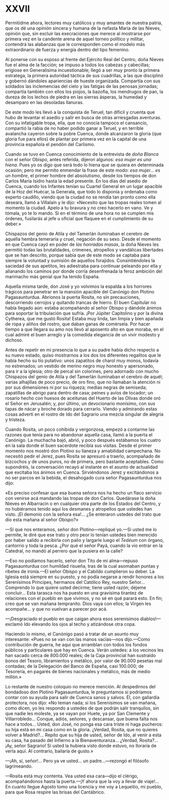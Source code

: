 # XXVII

Permitidme ahora, lectores muy católicos y muy amantes de nuestra patria, que
os dé una opinión sincera y humana de la nefasta María de las Nieves, opinión
que, sin excluir las execraciones que merece al mostrarse por primera vez en la
candente arena de aquel torneo político y militar, contendrá las alabanzas que
le corresponden como el modelo más extraordinario de fuerza y energía dentro
del tipo femenino.

Al ponerse con su esposo al frente del Ejército Real del Centro, doña Nieves
fue el alma de la facción; se impuso a todos los cabezas y cabecillas; erigiose
en Generalísima incuestionable; llegó a ser muy pronto la primera estratega, la
primera autoridad táctica de sus cuadrillas, a las que disciplinó y gobernó
dándoles apariencias de hueste organizada. Compartía con sus soldados las
inclemencias del cielo y las fatigas de las penosas jornadas; compartía también
con ellos los piojos, la bazofia, los mendrugos de pan, la dureza de los lechos
de piedra en las sierras ásperas, la humedad y desamparo en las desoladas
llanuras.

De este modo les llevó a la conquista de Teruel, tan difícil y cruenta que hubo
de levantar el asedio y salir en busca de otras arriesgadas aventuras. Con su
infatigable tropa, ella, que no conocía tampoco el cansancio, compartió la
rabia de no haber podido ganar a Teruel, y en terrible avalancha cayeron sobre
la pobre Cuenca, donde alcanzaron la gloria (que gloria fue para ellos) de
plantar por primera vez en la capital de una provincia española el pendón del
Carlismo.

Cuando se tuvo en Cuenca conocimiento de la entrevista de *doña Blanca* con el
señor Obispo, antes referida, dijeron algunos: *esa mujer es una hiena*. Pues
yo os digo que será todo lo hiena que se quiera en determinada ocasión; pero me
permito enmendar la frase de este modo: *esa mujer…* *es un hombre*, el primer
hombre del absolutismo, desde los tiempos de don Carlos María Isidro hasta la
edad presente. En los días del asedio de Cuenca, cuando los Infantes tenían su
Cuartel General en un lugar apacible de la Hoz del Huécar, la Generala, que
todo lo disponía y ordenaba como experto caudillo, viendo que la ciudad no se
rendía tan pronto como ella deseara, llamó a Villalaín y le dijo: «Necesito que
las tropas reales tomen al momento la ciudad. Apelo a tu bravura y no creo
hacerlo en vano. Ve y tómala, yo te lo mando. Si en el término de una hora no
se cumplen mis órdenes, fusilarás al jefe u oficial que flaquee en el
cumplimiento de su deber.»

Chispazos del genio de Atila y del Tamerlán iluminaban el cerebro de aquella
hembra temeraria y cruel, negación de su sexo. Desde el momento en que Cuenca
cayó en poder de *las honradas masas*, la doña Nieves les permitió todas las
brutalidades, crímenes, atropellos y vandálicas libertades que se han descrito,
porque sabía que de este modo se captaba para siempre la voluntad y sumisión de
aquellos forajidos. Consintiéndoles la saciedad de sus apetitos, les adiestraba
para continuar peleando por ella y allanando los caminos por donde corría
desenfrenada la feroz ambición del marimacho más genial que ha tenido España.

Aquella misma tarde, don José y yo volvimos la espalda a los horrores trágicos
para penetrar en la mansión apacible del Canónigo don Plotino Pagasaunturdua.
Abrionos la puerta Rosita, no sin precauciones, descorriendo cerrojos
y quitando trancas de hierro. El buen Capitular no había llegado aún: estaba
acompañando al señor Obispo y dándole ánimos para soportar la tribulación que
sufría. ¡Por Júpiter Capitolino y por la divina Cytherea, que me gustó Rosita!
Estaba muy linda, tan limpia y bien apañada de ropa y aliños del rostro, que
daban ganas de comérsela. Por hacer tiempo a que llegara su amo nos llevó al
aposento alto en que moraba, en el cual admiré el buen arreglo y la comedida
elegancia de un vivir modesto y dichoso.

Antes de repetir en mi presencia lo que a su padre había dicho respecto a su
nuevo estado, quiso mostrarnos a los dos los diferentes regalitos que le había
hecho su tío putativo: unos zapatitos de charol muy monos, todavía no
estrenados; un vestido de merino negro muy honesto y apersonado, para ir a la
iglesia; otro de percal sin colorines, pero adornado con mucho Chispazos del
genio de Atila y del Tamerlán iluminaban el cerebro de aquél; varias alhajillas
de poco precio, de oro fino, que no llamaban la atención ni por sus dimensiones
ni por su riqueza; medias negras de semiseda; zapatillas de abrigo para dentro
de casa; peines y avíos de tocador; un rosario hecho con huesos de aceitunas
del Huerto de las Olivas donde oró el Señor en Jerusalén; y, por último, un
devocionario monísimo, con sus tapas de nácar y broche dorado para cerrarlo.
Viendo y admirando estas cosas advertí en el rostro de Ido del Sagrario una
mezcla singular de alegría y tristeza.

Cuando Rosita, un poco cohibida y vergonzosa, empezó a contarme las razones que
tenía para no abandonar aquella casa, llamó a la puerta el Canónigo. La
muchacha bajó, abrió, y poco después estábamos los cuatro en la sala donde el
buen sacerdote recibía sus visitas. Desde el primer momento nos mostró don
Plotino su llaneza y amabilidad campechana. No necesitó pedir el Jerez, pues
Rosita se apresuró a traerlo, acompañado de bizcochos y de unos puros, no de
primera, pero bastante aceptables. Como supondréis, la conversación recayó al
instante en el asunto de actualidad que excitaba los ánimos en Cuenca.
Sirviéndonos Jerez y excitándonos a no ser parcos en la bebida, el desahogado
cura señor Pagasaunturdua nos dijo:

«Es preciso confesar que esa buena señora nos ha hecho un flaco servicio con
venirse acá mandando las tropas de don Carlos. Quedárase la doña Nieves en
Albarracín o en cualquier otra parte de los Estados del Centro, y no hubiéramos
tenido aquí los desmanes y atropellos que ustedes han visto. ¡El demonio con la
señora esa!… ¿Se enteraron ustedes del trato que dio esta mañana al señor
Obispo?»

—Sí que nos enteramos, señor don Plotino—repliqué yo.—Si usted me lo permite,
le diré que ese trato y otro peor lo tenían ustedes bien merecido por haber
salido a recibirla con palio y largarle luego el *Tedéum* con órgano, cantorrio
y toda la pesca. ¿Por qué el señor Payá, cuando la vio entrar en la Catedral,
no mandó al perrero que la pusiera en la calle?

—Eso no podíamos hacerlo, señor don Tito de mi alma—repuso Pagasaunturdua con
humildad risueña, tras de la cual asomaban puntas y ribetes de ironía.—El señor
Obispo y el Cabildo cumplieron su deber. La Iglesia está siempre en su puesto,
y no podía negarse a rendir honores a los Serenísimos Príncipes, hermanos del
Católico Rey, nuestro Señor… Comprendo lo que quiere usted decirme; tiene usted
razón; déjeme concluir… Esta tarasca nos ha puesto en una gravísima tirantez de
relaciones con el pueblo en que vivimos, y no sé en qué parará esto. En fin;
creo que se van mañana tempranito. Dios vaya con ellos; la Virgen les acompañe…
y que no vuelvan a parecer por acá.

—¡Desgraciado el pueblo en que caigan ahora esos serenísimos diablos!—exclamó
Ido elevando los ojos al techo y atizándose otra copa.

Haciendo lo mismo, el Canónigo pasó a tratar de un asunto muy interesante:
«Pues no se van con las manos vacías—nos dijo.—Como contribución de guerra, he
aquí que arramblan con todos los fondos públicos y particulares que hay en
Cuenca. Verán ustedes: a los vecinos les han sacado cerca de 800.000 reales; de
la Caja provincial han sustraído bonos del Tesoro, libramientos y metálico, por
valor de 90.000 pesetas mal contadas; de la Delegación del Banco de España,
casi 100.000; de Tesorería, en pagarés de bienes nacionales y metálico, más de
medio millón.»

Lo restante de nuestro coloquio no merece mención. Al despedirnos del bondadoso
don Plotino Pagasaunturdua, le preguntamos si podríamos contar con su ayuda
para salir de Cuenca sanos y salvos. Él, con gallardía protectora, nos dijo:
«No teman nada; si los Serenísimos se van mañana, como dicen, yo les respondo
a ustedes de que podrán salir tranquilos, sin que nadie les moleste, ya se
vayan por Huete, ya por San Clemente y Villarrobledo… Conque, adiós, señores,
y descansar, que buena falta nos hace a todos… Usted, don José, no ponga esa
cara triste ni haga pucheros: su hija está en mi casa como en la gloria.
¿Verdad, Rosita, que no quieres volver a Madrid?… Repito que su hija de usted,
señor de Ido, al venir a esta su casa, ha pasado del Infierno a la
Bienaventuranza… ¿Verdad, Rosita?… ¡Ay, señor Sagrario! Si usted la hubiera
visto donde estuvo, no lloraría de verla aquí. Al contrario, bailaría de
gusto.»

—¡Ah, sí, señor!… Pero ya ve usted… un padre…—rezongó el filósofo lagrimeando.

—Rosita está muy contenta. Vea usted esa cara—dijo el clérigo, acompañándonos
hasta la puerta.—¡Y ahora que la voy a llevar de viaje!… En cuanto llegue
Agosto tomo una licencia y me voy a Lequeitio, mi pueblo, para que Rosa respire
las brisas del Cantábrico.

